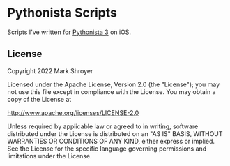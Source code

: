 # Pythonista Scripts

Scripts I've written for [Pythonista 3](https://www.omz-software.com/pythonista/) on iOS.

## License

Copyright 2022 Mark Shroyer

Licensed under the Apache License, Version 2.0 (the "License"); you may not use this file except in compliance with the License. You may obtain a copy of the License at

http://www.apache.org/licenses/LICENSE-2.0

Unless required by applicable law or agreed to in writing, software
distributed under the License is distributed on an "AS IS" BASIS,
WITHOUT WARRANTIES OR CONDITIONS OF ANY KIND, either express or implied. See the License for the specific language governing permissions and limitations under the License.